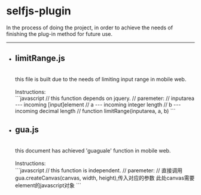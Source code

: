 # selfjs-plugin
In the process of doing the project, in order to achieve the needs of finishing the plug-in method for future use.

-----------------------------------------------------------------------------------------------------------------
- ## limitRange.js<br>
    <br>
   this file is built due to the needs of limiting input range in mobile web.<br>
   <br>
   Instructions:<br>
   ```javascript
      // this function depends on jquery.
      // paremeter:
      //  inputarea --- incoming [input]element
      //  a --- incoming integer length
      //  b --- incoming  decimal length
      //  function limitRange(inputarea, a, b)
   ```

- ## gua.js<br>
   <br>
   this document has achieved 'guaguale' function in mobile web.<br>
   <br>
   Instructions:<br>
   ```javascript
      // this function is independent.
      // paremeter:
      //  直接调用 gua.createCanvas(canvas, width, height),传入对应的参数 此处canvas需要element的javascript对象
   ```
